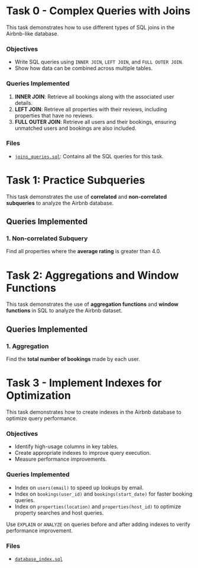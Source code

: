 # Task 0 - Complex Queries with Joins

This task demonstrates how to use different types of SQL joins in the Airbnb-like database.

### Objectives
- Write SQL queries using `INNER JOIN`, `LEFT JOIN`, and `FULL OUTER JOIN`.
- Show how data can be combined across multiple tables.

### Queries Implemented
1. **INNER JOIN**: Retrieve all bookings along with the associated user details.
2. **LEFT JOIN**: Retrieve all properties with their reviews, including properties that have no reviews.
3. **FULL OUTER JOIN**: Retrieve all users and their bookings, ensuring unmatched users and bookings are also included.

### Files
- [`joins_queries.sql`](./joins_queries.sql): Contains all the SQL queries for this task.

# Task 1: Practice Subqueries

This task demonstrates the use of **correlated** and **non-correlated subqueries** to analyze the Airbnb database.

## Queries Implemented

### 1. Non-correlated Subquery
Find all properties where the **average rating** is greater than 4.0.

# Task 2: Aggregations and Window Functions

This task demonstrates the use of **aggregation functions** and **window functions** in SQL to analyze the Airbnb dataset.

## Queries Implemented

### 1. Aggregation
Find the **total number of bookings** made by each user.

# Task 3 - Implement Indexes for Optimization

This task demonstrates how to create indexes in the Airbnb database to optimize query performance.

### Objectives
- Identify high-usage columns in key tables.
- Create appropriate indexes to improve query execution.
- Measure performance improvements.

### Queries Implemented
- Index on `users(email)` to speed up lookups by email.
- Index on `bookings(user_id)` and `bookings(start_date)` for faster booking queries.
- Index on `properties(location)` and `properties(host_id)` to optimize property searches and host queries.


Use `EXPLAIN` or `ANALYZE` on queries before and after adding indexes to verify performance improvement.

### Files
- [`database_index.sql`](./database_index.sql)
